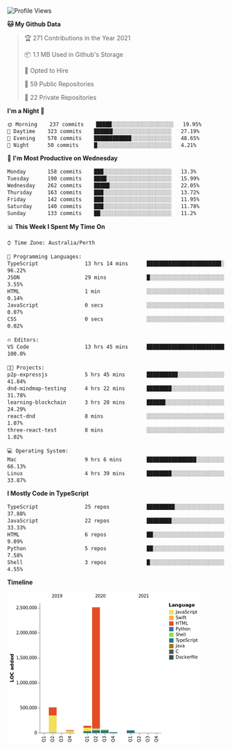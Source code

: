 <!--START_SECTION:waka-->
![Profile Views](http://img.shields.io/badge/Profile%20Views-0-blue)

**🐱 My Github Data** 

> 🏆 271 Contributions in the Year 2021
 > 
> 📦 1.1 MB Used in Github's Storage 
 > 
> 💼 Opted to Hire
 > 
> 📜 59 Public Repositories 
 > 
> 🔑 22 Private Repositories  
 > 
**I'm a Night 🦉** 

```text
🌞 Morning    237 commits    █████░░░░░░░░░░░░░░░░░░░░   19.95% 
🌆 Daytime    323 commits    ██████░░░░░░░░░░░░░░░░░░░   27.19% 
🌃 Evening    578 commits    ████████████░░░░░░░░░░░░░   48.65% 
🌙 Night      50 commits     █░░░░░░░░░░░░░░░░░░░░░░░░   4.21%

```
📅 **I'm Most Productive on Wednesday** 

```text
Monday       158 commits    ███░░░░░░░░░░░░░░░░░░░░░░   13.3% 
Tuesday      190 commits    ████░░░░░░░░░░░░░░░░░░░░░   15.99% 
Wednesday    262 commits    █████░░░░░░░░░░░░░░░░░░░░   22.05% 
Thursday     163 commits    ███░░░░░░░░░░░░░░░░░░░░░░   13.72% 
Friday       142 commits    ███░░░░░░░░░░░░░░░░░░░░░░   11.95% 
Saturday     140 commits    ███░░░░░░░░░░░░░░░░░░░░░░   11.78% 
Sunday       133 commits    ██░░░░░░░░░░░░░░░░░░░░░░░   11.2%

```


📊 **This Week I Spent My Time On** 

```text
⌚︎ Time Zone: Australia/Perth

💬 Programming Languages: 
TypeScript               13 hrs 14 mins      ████████████████████████░   96.22% 
JSON                     29 mins             █░░░░░░░░░░░░░░░░░░░░░░░░   3.55% 
HTML                     1 min               ░░░░░░░░░░░░░░░░░░░░░░░░░   0.14% 
JavaScript               0 secs              ░░░░░░░░░░░░░░░░░░░░░░░░░   0.07% 
CSS                      0 secs              ░░░░░░░░░░░░░░░░░░░░░░░░░   0.02%

🔥 Editors: 
VS Code                  13 hrs 45 mins      █████████████████████████   100.0%

🐱‍💻 Projects: 
p2p-expressjs            5 hrs 45 mins       ██████████░░░░░░░░░░░░░░░   41.84% 
dnd-mindmap-testing      4 hrs 22 mins       ████████░░░░░░░░░░░░░░░░░   31.78% 
learning-blockchain      3 hrs 20 mins       ██████░░░░░░░░░░░░░░░░░░░   24.29% 
react-dnd                8 mins              ░░░░░░░░░░░░░░░░░░░░░░░░░   1.07% 
three-react-test         8 mins              ░░░░░░░░░░░░░░░░░░░░░░░░░   1.02%

💻 Operating System: 
Mac                      9 hrs 6 mins        ████████████████░░░░░░░░░   66.13% 
Linux                    4 hrs 39 mins       ████████░░░░░░░░░░░░░░░░░   33.87%

```

**I Mostly Code in TypeScript** 

```text
TypeScript               25 repos            █████████░░░░░░░░░░░░░░░░   37.88% 
JavaScript               22 repos            ████████░░░░░░░░░░░░░░░░░   33.33% 
HTML                     6 repos             ██░░░░░░░░░░░░░░░░░░░░░░░   9.09% 
Python                   5 repos             ██░░░░░░░░░░░░░░░░░░░░░░░   7.58% 
Shell                    3 repos             █░░░░░░░░░░░░░░░░░░░░░░░░   4.55%

```


**Timeline**

![Chart not found](https://raw.githubusercontent.com/NWylynko/NWylynko/main/charts/bar_graph.png) 


<!--END_SECTION:waka-->
